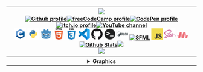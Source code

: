 <table align="center">
    <tr>
        <th style="text-align: center;">
            <img src="https://readme-typing-svg.herokuapp.com?font=Courier&size=16&duration=2000&multiline=true&width=390&height=76&lines=var+name+%3A%3D+%22DeanAbad%22;var+langs+%3A%3D+%5B+%22C%2B%2B%22+%2C+%22Python%22%5D;var+scripts+%3A%3D+%5B%22GDScript%22%2C+%22JavaScript%22%5D;%C2%A0" /><!-- &nbsp;&nbsp;&nbsp;&nbsp; -->
            <!-- <a href="https://open.spotify.com/user/31okxaqyjgfwqsgnlggepdkaanju" target="_blank"><img height="76px" src="https://github-readme-spotify-ebon.vercel.app/api/spotify" /></a> -->
            <br />
            <a href="https://github.com/DeanAbad" target="_blank"><img alt="Github profile" title="Github profile" src="https://img.shields.io/badge/GitHub-100000?style=for-the-badge&logo=github&logoColor=white" height="20px" /></a><a href="https://www.freecodecamp.org/deanabad" target="_blank"><img alt="freeCodeCamp profile" title="freeCodeCamp profile" src="https://img.shields.io/badge/Freecodecamp-%23123.svg?&style=for-the-badge&logo=freecodecamp&logoColor=white" height="20px" /></a><a href="https://codepen.io/DeanAbad" target="_blank"><img alt="CodePen profile" title="CodePen profile" src="https://img.shields.io/badge/Codepen-000000?style=for-the-badge&logo=codepen&logoColor=white" height="20px" /></a><a href="https://deanabad.itch.io" target="_blank"><img alt="itch.io profile" title="itch.io profile" src="https://img.shields.io/badge/Itch.io-FA5C5C?style=for-the-badge&logo=itchdotio&logoColor=white" height="20px" /></a><a href="https://www.youtube.com/channel/UCIbFglT-SmEPmeGTXxUipZA" target="_blank"><img alt="YouTube channel" title="YouTube channel" src="https://img.shields.io/badge/YouTube-FF0000?style=for-the-badge&logo=youtube&logoColor=white" height="20px" /></a>
            <br />
            <a href="https://isocpp.org" target="_blank"><img alt="C++" title="C++ | C++17" width="30px" src="https://raw.githubusercontent.com/github/explore/f3e22f0dca2be955676bc70d6214b95b13354ee8/topics/c/c.png" /></a> <a href="https://www.python.org" target="_blank"><img alt="Python" title="Python | Python 3.10 & 3.9" width="30px" src="https://raw.githubusercontent.com/github/explore/80688e429a7d4ef2fca1e82350fe8e3517d3494d/topics/python/python.png" /></a> <a href="https://godotengine.org" target="_blank"><img alt="Godot & GDScript" title="Godot & GDScript" width="30px" src="https://raw.githubusercontent.com/godotengine/godot/master/main/app_icon.png" /></a> <a href="https://html.spec.whatwg.org/multipage/" target="_blank"><img alt="HTML5" title="HTML5" width="30px" src="https://raw.githubusercontent.com/github/explore/80688e429a7d4ef2fca1e82350fe8e3517d3494d/topics/html/html.png" /></a> <a href="https://www.w3.org/Style/CSS/Overview.en.html" target="_blank"><img alt="CSS3" title="CSS3" width="30px" src="https://raw.githubusercontent.com/github/explore/80688e429a7d4ef2fca1e82350fe8e3517d3494d/topics/css/css.png" /></a> <a href="https://code.visualstudio.com" target="_blank"><img alt="Visual Studio Code" title="Visual Studio Code" width="30px" src="https://raw.githubusercontent.com/github/explore/80688e429a7d4ef2fca1e82350fe8e3517d3494d/topics/visual-studio-code/visual-studio-code.png" /></a> <a href="https://github.com" target="_blank"><img alt="Github" title="Github | VSC Source Control" width="30px" src="https://raw.githubusercontent.com/github/explore/78df643247d429f6cc873026c0622819ad797942/topics/github/github.png" /></a> <a href="https://github.com/microsoft/terminal" target="_blank"><img alt="Terminal" title="Terminal | Windows Terminal" width="30px" src="https://raw.githubusercontent.com/github/explore/d92924b1d925bb134e308bd29c9de6c302ed3beb/topics/terminal/terminal.png" /></a> <a href="https://www.gnu.org/software/bash/" target="_blank"><img alt="Bash" title="Bash | MSYS2" width="30px" src="https://raw.githubusercontent.com/github/explore/80688e429a7d4ef2fca1e82350fe8e3517d3494d/topics/bash/bash.png" /></a> <a href="sfml-dev.org/index.php" target="_blank"><img alt="SFML" title="SFML" width="30px" src="https://raw.githubusercontent.com/SFML/SFML/master/examples/assets/logo.png" /></a> <a href="https://www.javascript.com" target="_blank"><img alt="JavaScript" title="JavaScript | p5js" width="30px" src="https://raw.githubusercontent.com/github/explore/80688e429a7d4ef2fca1e82350fe8e3517d3494d/topics/javascript/javascript.png" /></a> <a href="https://sass-lang.com" target="_blank"><img alt="Sass" title="Sass" width="30px" src="https://raw.githubusercontent.com/github/explore/80688e429a7d4ef2fca1e82350fe8e3517d3494d/topics/sass/sass.png" /></a> <a href="https://materializecss.com" target="_blank"><img alt="Materialize" title="Materialize" width="30px" src="https://raw.githubusercontent.com/Dogfalo/materialize/v1-dev/images/m-logo-salmon.png" /></a>
            <br />
            <a title="Visit my Github repositories" href="https://github.com/DeanAbad?tab=repositories" target="_blank"><img height="150px" src="https://github-readme-stats.vercel.app/api?username=DeanAbad&show_icons=true&include_all_commits=true&theme=midnight-purple&custom_title=Github%20Stats&hide_border=true" alt="Github Stats" /></a><a title="Visit my Github repositories" href="https://github.com/DeanAbad?tab=repositories" target="_blank"><img height="150px" src="https://github-readme-stats.vercel.app/api/top-langs/?username=DeanAbad&layout=compact&theme=midnight-purple&langs_count=10&hide=js&hide_border=true" /></a>
            <br />
            <a title="Visit my Github repositories" href="https://github.com/DeanAbad?tab=repositories" target="_blank"><img src="https://github-profile-trophy.vercel.app/?username=DeanAbad&theme=darkhub&no-frame=true&row=1&column=6" height="104px" /></a>
        </th>
    </tr>
    <tr>
        <th>
            <details><summary>Graphics</summary>
                <table>
                    <tr>
                        <th style="text-align: center;">Art, Animation, and Rendering Tools and Works</th>
                    </tr>
                    <tr>
                        <th style="text-align: center;">
                            <a href="https://www.aseprite.org" target="_blank"><img alt="Aseprite" title="Aseprite" width="30px" src="https://raw.githubusercontent.com/aseprite/aseprite/main/data/icons/ase64.png" /></a><a href="https://krita.org/en/" target="_blank"><img alt="Krita" title="Krita" width="30px" src="https://raw.githubusercontent.com/KDE/krita/master/packaging/windows/msix/pkg/Assets/StoreLogo.scale-400.png" /></a><a href="https://www.blender.org" target="_blank"><img alt="Blender" title="Blender" width="30px" src="https://raw.githubusercontent.com/blender/blender/master/release/windows/msix/Assets/StoreLogo.scale-400.png" /></a><a href="https://godotengine.org" target="_blank"><img alt="Godot & GDScript" title="Godot & GDScript" width="30px" src="https://raw.githubusercontent.com/godotengine/godot/master/main/app_icon.png" /></a>
                            <table>
                                <tr>
                                    <td>
                                        <img width="212px" src="https://raw.githubusercontent.com/DeanAbad/MumuNiMochii/master/img/old_pixel_art_submission.png" /><br /><img width="212px" src="https://raw.githubusercontent.com/DeanAbad/MumuNiMochii/master/img/old_itadori_yuji_fanart_with_krita.png" \><br /><img width="212px" src="https://raw.githubusercontent.com/DeanAbad/MumuNiMochii/master/img/old_goku_mui_with_aseprite.png" /><br /><img width="212px" src="https://raw.githubusercontent.com/DeanAbad/MumuNiMochii/master/img/05_donut_final_rendered.png" /><br /><img width="212px" src="https://raw.githubusercontent.com/DeanAbad/MumuNiMochii/master/img/06_donut_final_rendered.png" />
                                    </td>
                                    <td>
                                        <img width="212px" src="https://raw.githubusercontent.com/DeanAbad/MumuNiMochii/master/img/old_krita_oc_lineart.png" />
                                    </td>
                                    <td>
                                        <img width="212px" src="https://raw.githubusercontent.com/DeanAbad/MumuNiMochii/master/img/old_portfolio_card_animation.gif" /><br /><img width="212px" src="https://raw.githubusercontent.com/DeanAbad/MumuNiMochii/master/img/old_portfolio_animation.gif" /><br /><img width="212px" src="https://raw.githubusercontent.com/DeanAbad/MumuNiMochii/master/img/old_yufo_model_with_godot.png" />
                                    </td>
                                </tr>
                            </table>
                        </th>
                    </tr>
                </table>
            </details>
        </th>
    </tr>
</table>
